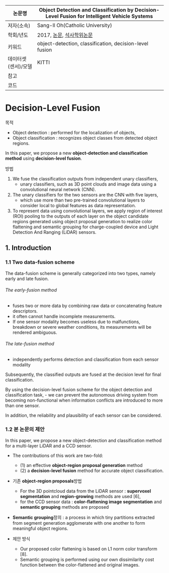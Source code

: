 | 논문명 | Object Detection and Classification by Decision-Level Fusion for Intelligent Vehicle Systems |
| --- | --- |
| 저자\(소속\) | Sang-Il Oh\(Catholic University\) |
| 학회/년도 | 2017, [논문](https://www.ncbi.nlm.nih.gov/pmc/articles/PMC5298778/), [석사학위논문](http://academic.naver.com/article.naver?doc_id=195223326) |
| 키워드 |  object-detection, classification, decision-level fusion |
| 데이터셋(센서)/모델 | KITTI |
| 참고 |  |
| 코드 |  |

# Decision-Level Fusion

목적 
- Object detection :  performed for the localization of objects,
- Object classification : recognizes object classes from detected object regions.

In this paper, we propose a new **object-detection and classification method** using **decision-level fusion**. 

방법 
1. We fuse the classification outputs from independent unary classifiers, 
	- unary classifiers, such as 3D point clouds and image data using a convolutional neural network (CNN). 
2. The unary classifiers for the two sensors are the CNN with five layers, 
	- which use more than two pre-trained convolutional layers to consider local to global features as data representation. 
3. To represent data using convolutional layers, we apply region of interest (ROI) pooling to the outputs of each layer on the object candidate regions generated using object proposal generation to realize color flattening and semantic grouping for charge-coupled device and Light Detection And Ranging (LiDAR) sensors.

## 1. Introduction

### 1.1 Two data-fusion scheme
The data-fusion scheme is generally categorized into two types, namely early and late fusion. 

###### The early-fusion method 
- fuses two or more data by combining raw data or concatenating feature descriptors. 
- it often cannot handle incomplete measurements. 
- If one sensor modality becomes useless due to malfunctions, breakdown or severe weather conditions, its measurements will be rendered ambiguous. 

###### The late-fusion method 
- independently performs detection and classification from each sensor modality


Subsequently, the classified outputs are fused at the decision level for final classification.

By using the decision-level fusion scheme for the object detection and classification task, 
	- we can prevent the autonomous driving system from becoming non-functional when information conflicts are introduced to more than one sensor. 

In addition, the reliability and plausibility of each sensor can be considered.

### 1.2  본 논문의 제안 

In this paper, we propose a new object-detection and classification method for a multi-layer LiDAR and a CCD sensor. 

- The contributions of this work are two-fold: 
	- (1) an effective **object-region proposal generation** method
	- (2) a **decision-level fusion** method for accurate object classification.


- 기존 **object-region proposals**방법 
	- For the 3D pointcloud data from the LiDAR sensor : **supervoxel segmentation** and **region-growing** methods are used [6],
	- for the CCD sensor data : **color-flattening image segmentation** and **semantic grouping** methods are proposed  

- **Semantic grouping**정의 : a process in which tiny partitions extracted from segment generation agglomerate with one another to form meaningful object regions. 

- 제안 방식 
	-  Our proposed color flattening is based on L1 norm color transform [8]. 
	- Semantic grouping is performed using our own dissimilarity cost function between the color-flattened and original images.


<!--stackedit_data:
eyJoaXN0b3J5IjpbMTM4NTU3MThdfQ==
-->